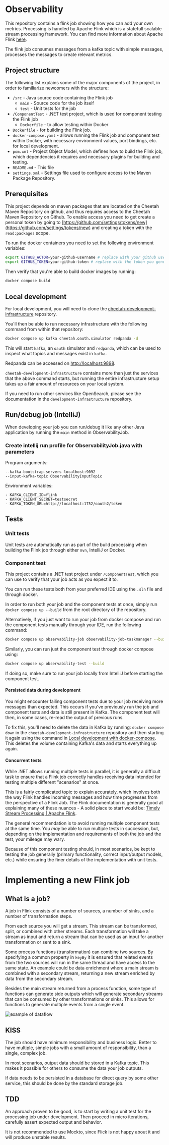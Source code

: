  # Observability

This repository contains a flink job showing how you can add your own metrics. Processing is handled by Apache Flink which is a statefull scalable stream processing framework. You can find more information about Apache Flink [here](https://flink.apache.org/).

The flink job consumes messages from a kafka topic with simple messages, processes the messages to create relevant metrics.

## Project structure

The following list explains some of the major components of the project, in order to familiarize newcomers with the structure:

- `/src` - Java source code containing the Flink job
  - `main` - Source code for the job itself
  - `test` - Unit tests for the job
- `/ComponentTest` - .NET test project, which is used for component testing the Flink job
  - `Dockerfile` - to allow testing within Docker
- `Dockerfile` - for building the Flink job.
- `docker-compose.yaml` - allows running the Flink job and component test within Docker, with necessary environment values, port bindings, etc. for local development.
- `pom.xml` - Project Object Model, which defines how to build the Flink job, which dependencies it requires and necessary plugins for building and testing.
- `README.md` - This file
- `settings.xml` - Settings file used to configure access to the Maven Package Repository.

## Prerequisites

This project depends on maven packages that are located on the
Cheetah Maven Repository on github,
and thus requires access to the Cheetah Maven Repository on Github.
To enable access you need to get create a personal token by going to
[https://github.com/settings/tokens/new](https://github.com/settings/tokens/new)
and creating a token with the `read:packages` scope.

To run the docker containers you need to set the following environment variables:

```bash
export GITHUB_ACTOR=your-github-username # replace with your github username
export GITHUB_TOKEN=your-github-token # replace with the token you generated in the previous paragraph
```

Then verify that you're able to build docker images by running:

```bash
docker compose build
```

## Local development

For local development, you will need to clone the [cheetah-development-infrastructure](https://github.com/trifork/cheetah-development-infrastructure) repository. 

You'll then be able to run necessary infrastructure with the following command from within that repository:

```bash
docker compose up kafka cheetah.oauth.simulator redpanda -d
```

This will start `kafka`, an `oauth` simulator and `redpanda`, which can be used to inspect what topics and messages exist in `kafka`. 

Redpanda can be accessed on [http://localhost:9898](http://localhost:9898).

`cheetah-development-infrastructure` contains more than just the services that the above command starts, but running the entire infrastructure setup takes up a fair amount of resources on your local system. 

If you need to run other services like OpenSearch, please see the documentation in the `development-infrastructure` repository.

## Run/debug job (IntelliJ)

When developing your job you can run/debug it like any other Java application by running the `main` method in ObservabilityJob.

### Create intellij run profile for ObservabilityJob.java with parameters

Program arguments:
```
--kafka-bootstrap-servers localhost:9092
--input-kafka-topic ObservabilityInputTopic
```
Environment variables:
```
- KAFKA_CLIENT_ID=flink
- KAFKA_CLIENT_SECRET=testsecret
- KAFKA_TOKEN_URL=http://localhost:1752/oauth2/token
```

## Tests
### Unit tests

Unit tests are automatically run as part of the build processing when building the Flink job through either `mvn`, IntelliJ or Docker.

### Component test

This project contains a .NET test project under `/ComponentTest`, which you can use to verify that your job acts as you expect it to.

You can run these tests both from your preferred IDE using the `.sln` file and through docker.

In order to run both your job and the component tests at once, simply run `docker compose up --build` from the root directory of the repository.

Alternatively, if you just want to run your job from docker compose and run the component tests manually through your IDE, run the following command:

```sh
docker compose up observability-job observability-job-taskmanager --build
```

Similarly, you can run just the component test through docker compose using:
```sh
docker compose up observability-test --build
```

If doing so, make sure to run your job locally from IntelliJ before starting the component test.

#### Persisted data during development

You might encounter failing component tests due to your job receiving more messages than expected. This occurs if you've previously run the job and component tests and data is still present in Kafka. The component test will then, in some cases, re-read the output of previous runs.

To fix this, you'll need to delete the data in Kafka by running: `docker compose down` in the `cheetah-development-infrastructure` repository and then starting it again using the command in [Local development with docker-compose](#local-development). This deletes the volume containing Kafka's data and starts everything up again.

#### Concurrent tests

While .NET allows running multiple tests in parallel, it is generally a difficult task to ensure that a Flink job correctly handles receiving data intended for testing multiple different "scenarios" at once.

This is a fairly complicated topic to explain accurately, which involves both the way Flink handles incoming messages and how time progresses from the perspective of a Flink Job. The Flink documentation is generally good at explaining many of these nuances - A solid place to start would be: [Timely Stream Processing | Apache Flink](https://nightlies.apache.org/flink/flink-docs-release-1.16/docs/concepts/time/).

The general recommendation is to avoid running multiple component tests at the same time. You _may_ be able to run multiple tests in succession, but, depending on the implementation and requirements of both the job and the test, your mileage may wary.

Because of this component testing should, in most scenarios, be kept to testing the job generally (primary functionality, correct input/output models, etc.) while ensuring the finer details of the implementation with unit tests.

# Implementing a new Flink job

## What is a job?

A job in Flink consists of a number of sources, a number of sinks, and a number of transformation steps.

From each source you will get a stream. This stream can be transformed, split, or combined with other streams. Each transformation will take a stream as input and return a stream that can be used as an input for another transformation or sent to a sink.

Some process functions (transformation) can combine two sources. By specifying a common property in `keyBy` it is ensured that related events from the two sources will run in the same thread and have access to the same state. An example could be data enrichment where a main stream is combined with a secondary stream, returning a new stream enriched by data from the secondary stream.

Besides the main stream returned from a process function, some type of functions can generate side outputs which will generate secondary streams that can be consumed by other transformations or sinks. This allows for functions to generate multiple events from a single event.

![example of dataflow](./images/program_dataflow.svg)

## KISS

The job should have minimum responsibility and business logic. Better to have multiple, simple jobs with a small amount of responsibility, than a single, complex job.

In most scenarios, output data should be stored in a Kafka topic. This makes it possible for others to consume the data your job outputs. 

If data needs to be persisted in a database for direct query by some other service, this should be done by the standard storage job.

## TDD

An approach proven to be good, is to start by writing a unit test for the processing job under development.
Then proceed in micro iterations, carefully assert expected output and behavior.

It is not recommended to use Mockto, since Flick is not happy about it and will produce unstable results.